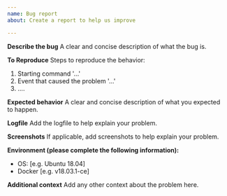 ```yaml
---
name: Bug report
about: Create a report to help us improve

---
```


**Describe the bug**
A clear and concise description of what the bug is.

**To Reproduce**
Steps to reproduce the behavior:
1. Starting command '...'
2. Event that caused the problem '...'
3. ....

**Expected behavior**
A clear and concise description of what you expected to happen.

**Logfile**
Add the logfile to help explain your problem.

**Screenshots**
If applicable, add screenshots to help explain your problem.

**Environment (please complete the following information):**
 - OS: [e.g. Ubuntu 18.04]
 - Docker [e.g. v18.03.1-ce]

**Additional context**
Add any other context about the problem here.
